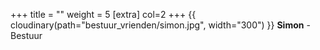 +++
title = ""
weight = 5
[extra]
col=2
+++
{{ cloudinary(path="bestuur_vrienden/simon.jpg", width="300") }}
<b>Simon</b> - Bestuur